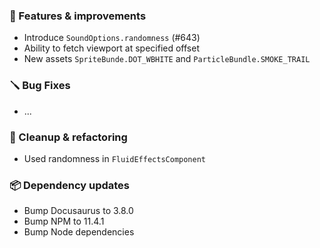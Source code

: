 ### 🚀 Features & improvements

- Introduce `SoundOptions.randomness` (#643)
- Ability to fetch viewport at specified offset
- New assets `SpriteBunde.DOT_WBHITE` and `ParticleBundle.SMOKE_TRAIL`

### 🪛 Bug Fixes

- ...

### 🧽 Cleanup & refactoring

- Used randomness in `FluidEffectsComponent`

### 📦 Dependency updates

- Bump Docusaurus to 3.8.0
- Bump NPM to 11.4.1
- Bump Node dependencies